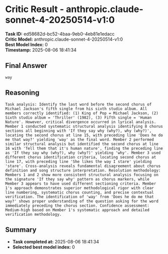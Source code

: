# Critic Result - anthropic.claude-sonnet-4-20250514-v1:0

**Task ID:** ed58682d-bc52-4baa-9eb0-4eb81e1edacc  
**Critic Model:** anthropic.claude-sonnet-4-20250514-v1:0  
**Best Model Index:** 0  
**Timestamp:** 2025-08-06 18:41:34

## Final Answer
```
way
```

## Reasoning
```
Task analysis: Identify the last word before the second chorus of Michael Jackson's fifth single from his sixth studio album. All members correctly identified: (1) King of Pop = Michael Jackson, (2) Sixth studio album = 'Thriller' (1982), (3) Fifth single = 'Human Nature'. However, critical divergence occurred in lyrical analysis. Member 1 conducted systematic structural analysis identifying 8 chorus sections all beginning with 'If they say why (why?), why (why?)', locating the second chorus at line 15, with preceding line 'Does he do me that way?' yielding 'way' as the final word. Member 2 performed similar structural analysis but identified the second chorus at line 16 with 'Tell them that it's human nature', finding the preceding line as 'If they say why (why?), why (why?)' yielding 'why'. Member 3 used different chorus identification criteria, locating second chorus at line 17, with preceding line 'She likes the way I stare' yielding 'stare'. Cross-analysis reveals fundamental disagreement about chorus definition and song structure interpretation. Resolution methodology: Members 1 and 2 show more consistent structural analysis focusing on the signature 'If they say why' pattern as chorus markers, while Member 3 appears to have used different sectioning criteria. Member 1's approach demonstrates superior methodological rigor with clear line numbering, systematic chorus counting, and precise contextual verification. The identification of 'way' from 'Does he do me that way?' shows proper understanding of the question asking for the word immediately preceding the chorus section. Confidence assessment: Medium-high based on Member 1's systematic approach and detailed verification methodology.
```

## Summary
- **Task completed at:** 2025-08-06 18:41:34
- **Selected best model index:** 0
